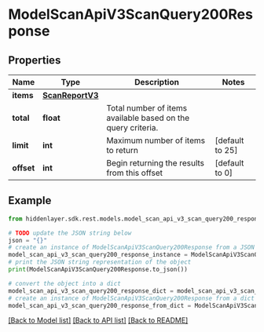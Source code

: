 # ModelScanApiV3ScanQuery200Response


## Properties

Name | Type | Description | Notes
------------ | ------------- | ------------- | -------------
**items** | [**ScanReportV3**](ScanReportV3.md) |  | 
**total** | **float** | Total number of items available based on the query criteria. | 
**limit** | **int** | Maximum number of items to return | [default to 25]
**offset** | **int** | Begin returning the results from this offset | [default to 0]

## Example

```python
from hiddenlayer.sdk.rest.models.model_scan_api_v3_scan_query200_response import ModelScanApiV3ScanQuery200Response

# TODO update the JSON string below
json = "{}"
# create an instance of ModelScanApiV3ScanQuery200Response from a JSON string
model_scan_api_v3_scan_query200_response_instance = ModelScanApiV3ScanQuery200Response.from_json(json)
# print the JSON string representation of the object
print(ModelScanApiV3ScanQuery200Response.to_json())

# convert the object into a dict
model_scan_api_v3_scan_query200_response_dict = model_scan_api_v3_scan_query200_response_instance.to_dict()
# create an instance of ModelScanApiV3ScanQuery200Response from a dict
model_scan_api_v3_scan_query200_response_from_dict = ModelScanApiV3ScanQuery200Response.from_dict(model_scan_api_v3_scan_query200_response_dict)
```
[[Back to Model list]](../README.md#documentation-for-models) [[Back to API list]](../README.md#documentation-for-api-endpoints) [[Back to README]](../README.md)


